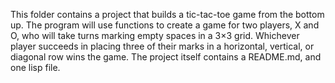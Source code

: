 This folder contains a project that builds a tic-tac-toe game from the 
bottom up. The program will use functions to create a game for two players, X and O, who will take turns marking empty spaces in a 3×3 grid. Whichever player succeeds in placing three of their marks in a horizontal, vertical, or diagonal row wins the game. The project itself contains a README.md, and one lisp file.